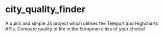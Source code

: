 # city_quality_finder

A quick and simple JS project which utilises the Teleport and Highcharts APIs. Compare quality of life in the European cities of your choice!
